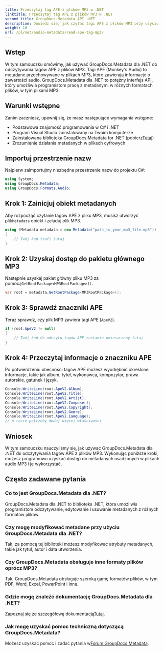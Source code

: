 ```yaml
---
title: Przeczytaj tag APE z plików MP3 w .NET
linktitle: Przeczytaj tag APE z plików MP3 w .NET
second_title: GroupDocs.Metadata API .NET
description: Dowiedz się, jak czytać tagi APE z plików MP3 przy użyciu GroupDocs.Metadata dla .NET. Poznaj wyodrębnianie metadanych w języku C#, korzystając ze wskazówek krok po kroku.
weight: 10
url: /pl/net/audio-metadata/read-ape-tag-mp3/
---
```

## Wstęp
W tym samouczku omówimy, jak używać GroupDocs.Metadata dla .NET do odczytywania tagów APE z plików MP3. Tagi APE (Monkey's Audio) to metadane przechowywane w plikach MP3, które zawierają informacje o zawartości audio. GroupDocs.Metadata dla .NET to potężny interfejs API, który umożliwia programistom pracę z metadanymi w różnych formatach plików, w tym plikami MP3.
## Warunki wstępne
Zanim zaczniesz, upewnij się, że masz następujące wymagania wstępne:
- Podstawowa znajomość programowania w C# i .NET
- Program Visual Studio zainstalowany na Twoim komputerze
-  Zainstalowana biblioteka GroupDocs.Metadata for .NET (pobierz[Tutaj](https://releases.groupdocs.com/metadata/net/))
- Zrozumienie działania metadanych w plikach cyfrowych

## Importuj przestrzenie nazw
Najpierw zaimportujmy niezbędne przestrzenie nazw do projektu C#:
```csharp
using System;
using GroupDocs.Metadata;
using GroupDocs.Formats.Audio;
```
## Krok 1: Zainicjuj obiekt metadanych
 Aby rozpocząć czytanie tagów APE z pliku MP3, musisz utworzyć plik`Metadata` obiekt i załaduj plik MP3.
```csharp
using (Metadata metadata = new Metadata("path_to_your_mp3_file.mp3"))
{
    // Twój kod trafi tutaj
}
```
## Krok 2: Uzyskaj dostęp do pakietu głównego MP3
 Następnie uzyskaj pakiet główny pliku MP3 za pomocą`GetRootPackage<MP3RootPackage>()`.
```csharp
var root = metadata.GetRootPackage<MP3RootPackage>();
```
## Krok 3: Sprawdź znaczniki APE
Teraz sprawdź, czy plik MP3 zawiera tagi APE (`ApeV2`).
```csharp
if (root.ApeV2 != null)
{
    // Twój kod do odczytu tagów APE zostanie umieszczony tutaj
}
```
## Krok 4: Przeczytaj informacje o znaczniku APE
Po potwierdzeniu obecności tagów APE możesz wyodrębnić określone informacje, takie jak album, tytuł, wykonawca, kompozytor, prawa autorskie, gatunek i język.
```csharp
Console.WriteLine(root.ApeV2.Album);
Console.WriteLine(root.ApeV2.Title);
Console.WriteLine(root.ApeV2.Artist);
Console.WriteLine(root.ApeV2.Composer);
Console.WriteLine(root.ApeV2.Copyright);
Console.WriteLine(root.ApeV2.Genre);
Console.WriteLine(root.ApeV2.Language);
// W razie potrzeby dodaj więcej właściwości
```

## Wniosek
W tym samouczku nauczyliśmy się, jak używać GroupDocs.Metadata dla .NET do odczytywania tagów APE z plików MP3. Wykonując poniższe kroki, możesz programowo uzyskać dostęp do metadanych osadzonych w plikach audio MP3 i je wykorzystać.

## Często zadawane pytania
### Co to jest GroupDocs.Metadata dla .NET?
GroupDocs.Metadata dla .NET to biblioteka .NET, która umożliwia programistom odczytywanie, edytowanie i usuwanie metadanych z różnych formatów plików.
### Czy mogę modyfikować metadane przy użyciu GroupDocs.Metadata dla .NET?
Tak, za pomocą tej biblioteki możesz modyfikować atrybuty metadanych, takie jak tytuł, autor i data utworzenia.
### Czy GroupDocs.Metadata obsługuje inne formaty plików oprócz MP3?
Tak, GroupDocs.Metadata obsługuje szeroką gamę formatów plików, w tym PDF, Word, Excel, PowerPoint i inne.
### Gdzie mogę znaleźć dokumentację GroupDocs.Metadata dla .NET?
 Zapoznaj się ze szczegółową dokumentacją[Tutaj](https://tutorials.groupdocs.com/metadata/net/).
### Jak mogę uzyskać pomoc techniczną dotyczącą GroupDocs.Metadata?
 Możesz uzyskać pomoc i zadać pytania w[Forum GroupDocs.Metadata](https://forum.groupdocs.com/c/metadata/14).